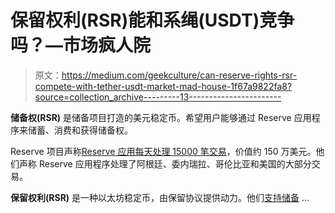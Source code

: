 # 保留权利(RSR)能和系绳(USDT)竞争吗？—市场疯人院

> 原文：<https://medium.com/geekculture/can-reserve-rights-rsr-compete-with-tether-usdt-market-mad-house-1f67a9822fa8?source=collection_archive---------13----------------------->

**储备权(RSR)** 是储备项目打造的美元稳定币。希望用户能够通过 Reserve 应用程序来储蓄、消费和获得储备权。

Reserve 项目声称[Reserve 应用每天处理 15000 笔交易](https://reserve.org/en/project/)，价值约 150 万美元。他们声称 Reserve 应用程序处理了阿根廷、委内瑞拉、哥伦比亚和美国的大部分交易。

**保留权利(RSR)** 是一种以太坊稳定币，由保留协议提供动力。他们[支持储备](https://reserve.org/en/protocol/index.html) …